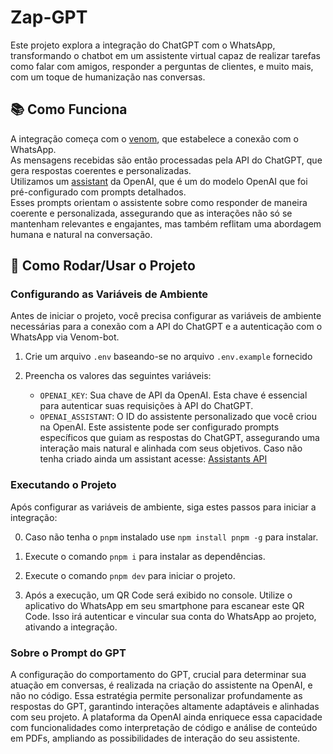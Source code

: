 # Zap-GPT

Este projeto explora a integração do ChatGPT com o WhatsApp, transformando o chatbot em um assistente virtual capaz de realizar tarefas como falar com amigos, responder a perguntas de clientes, e muito mais, com um toque de humanização nas conversas.

## 📚 Como Funciona

A integração começa com o [venom](https://github.com/orkestral/venom), que estabelece a conexão com o WhatsApp. <br/>
As mensagens recebidas são então processadas pela API do ChatGPT, que gera respostas coerentes e personalizadas.<br/>
Utilizamos um [assistant](https://platform.openai.com/docs/assistants/overview) da OpenAI, que é um do modelo OpenAI que foi pré-configurado com prompts detalhados. </br>
Esses prompts orientam o assistente sobre como responder de maneira coerente e personalizada, assegurando que as interações não só se mantenham relevantes e engajantes, mas também reflitam uma abordagem humana e natural na conversação.

## 🚀 Como Rodar/Usar o Projeto
### Configurando as Variáveis de Ambiente

Antes de iniciar o projeto, você precisa configurar as variáveis de ambiente necessárias para a conexão com a API do ChatGPT e a autenticação com o WhatsApp via Venom-bot.

1. Crie um arquivo `.env` baseando-se no arquivo `.env.example` fornecido

2. Preencha os valores das seguintes variáveis:

   - `OPENAI_KEY`: Sua chave de API da OpenAI. Esta chave é essencial para autenticar suas requisições à API do ChatGPT.
   - `OPENAI_ASSISTANT`: O ID do assistente personalizado que você criou na OpenAI. Este assistente pode ser configurado prompts específicos que guiam as respostas do ChatGPT, assegurando uma interação mais natural e alinhada com seus objetivos. Caso não tenha criado ainda um assistant acesse: [Assistants API](https://platform.openai.com/docs/assistants/overview)

### Executando o Projeto

Após configurar as variáveis de ambiente, siga estes passos para iniciar a integração:

0. Caso não tenha o `pnpm` instalado use `npm install pnpm -g` para instalar.
1. Execute o comando `pnpm i` para instalar as dependências.
2. Execute o comando `pnpm dev` para iniciar o projeto.

3. Após a execução, um QR Code será exibido no console. Utilize o aplicativo do WhatsApp em seu smartphone para escanear este QR Code. Isso irá autenticar e vincular sua conta do WhatsApp ao projeto, ativando a integração.

### Sobre o Prompt do GPT

A configuração do comportamento do GPT, crucial para determinar sua atuação em conversas, é realizada na criação do assistente na OpenAI, e não no código. Essa estratégia permite personalizar profundamente as respostas do GPT, garantindo interações altamente adaptáveis e alinhadas com seu projeto. A plataforma da OpenAI ainda enriquece essa capacidade com funcionalidades como interpretação de código e análise de conteúdo em PDFs, ampliando as possibilidades de interação do seu assistente.
